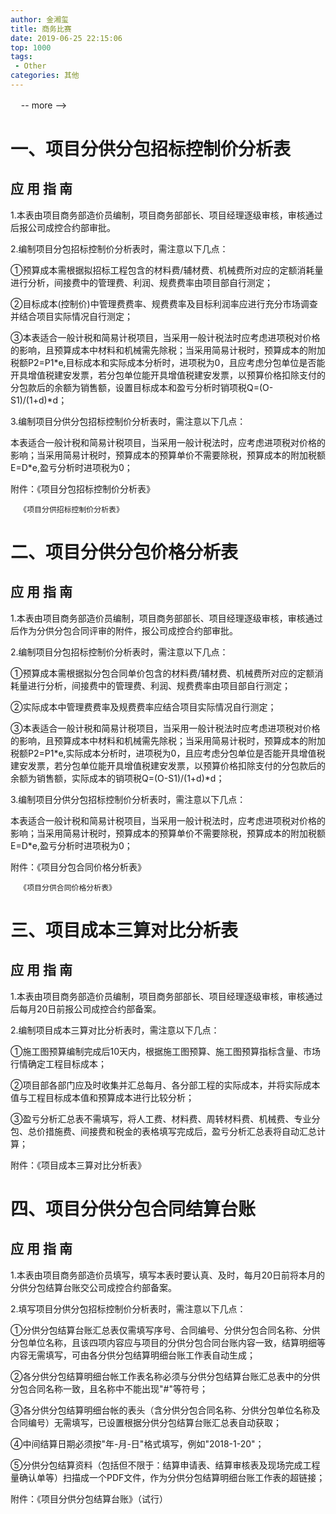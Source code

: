 ```yaml
---
author: 金湘玺
title: 商务比赛
date: 2019-06-25 22:15:06
top: 1000
tags: 
 - Other
categories: 其他
---
```


 ㅤ 
-- more -->

# 一、项目分供分包招标控制价分析表


## 应 用 指 南

1.本表由项目商务部造价员编制，项目商务部部长、项目经理逐级审核，审核通过后报公司成控合约部审批。

2.编制项目分包招标控制价分析表时，需注意以下几点：

①预算成本需根据拟招标工程包含的材料费/辅材费、机械费所对应的定额消耗量进行分析，间接费中的管理费、利润、规费费率由项目部自行测定；

②目标成本(控制价)中管理费费率、规费费率及目标利润率应进行充分市场调查并结合项目实际情况自行测定；

③本表适合一般计税和简易计税项目，当采用一般计税法时应考虑进项税对价格的影响，且预算成本中材料和机械需先除税；当采用简易计税时，预算成本的附加税额P2=P1\*e,目标成本和实际成本分析时，进项税为0，且应考虑分包单位是否能开具增值税建安发票，若分包单位能开具增值税建安发票，以预算价格扣除支付的分包款后的余额为销售额，设置目标成本和盈亏分析时销项税Q=(O-S1)/(1+d)\*d；

3.编制项目分供分包招标控制价分析表时，需注意以下几点：

本表适合一般计税和简易计税项目，当采用一般计税法时，应考虑进项税对价格的影响；当采用简易计税时，预算成本的预算单价不需要除税，预算成本的附加税额E=D\*e,盈亏分析时进项税为0；

附件：《项目分包招标控制价分析表》

      《项目分供招标控制价分析表》


# 二、项目分供分包价格分析表


## 应 用 指 南

1.本表由项目商务部造价员编制，项目商务部部长、项目经理逐级审核，审核通过后作为分供分包合同评审的附件，报公司成控合约部审批。

2.编制项目分包招标控制价分析表时，需注意以下几点：

①预算成本需根据拟分包合同单价包含的材料费/辅材费、机械费所对应的定额消耗量进行分析，间接费中的管理费、利润、规费费率由项目部自行测定；

②实际成本中管理费费率及规费费率应结合项目实际情况自行测定；

③本表适合一般计税和简易计税项目，当采用一般计税法时应考虑进项税对价格的影响，且预算成本中材料和机械需先除税；当采用简易计税时，预算成本的附加税额P2=P1\*e,实际成本分析时，进项税为0，且应考虑分包单位是否能开具增值税建安发票，若分包单位能开具增值税建安发票，以预算价格扣除支付的分包款后的余额为销售额，实际成本的销项税Q=(O-S1)/(1+d)\*d；

3.编制项目分供分包招标控制价分析表时，需注意以下几点：

本表适合一般计税和简易计税项目，当采用一般计税法时，应考虑进项税对价格的影响；当采用简易计税时，预算成本的预算单价不需要除税，预算成本的附加税额E=D\*e,盈亏分析时进项税为0；

附件：《项目分包合同价格分析表》

      《项目分供合同价格分析表》

# 三、项目成本三算对比分析表

## 应 用 指 南

1.本表由项目商务部造价员编制，项目商务部部长、项目经理逐级审核，审核通过后每月20日前报公司成控合约部备案。

2.编制项目成本三算对比分析表时，需注意以下几点：

①施工图预算编制完成后10天内，根据施工图预算、施工图预算指标含量、市场行情确定工程目标成本；

②项目部各部门应及时收集并汇总每月、各分部工程的实际成本，并将实际成本值与工程目标成本值和预算成本进行比较分析；

③盈亏分析汇总表不需填写，将人工费、材料费、周转材料费、机械费、专业分包、总价措施费、间接费和税金的表格填写完成后，盈亏分析汇总表将自动汇总计算；


附件：《项目成本三算对比分析表》


# 四、项目分供分包合同结算台账


## 应 用 指 南

1.本表由项目商务部造价员填写，填写本表时要认真、及时，每月20日前将本月的分供分包结算台账交公司成控合约部备案。

2.填写项目分供分包招标控制价分析表时，需注意以下几点：

①分供分包结算台账汇总表仅需填写序号、合同编号、分供分包合同名称、分供分包单位名称，且该四项内容应与项目的分供分包合同台账内容一致，结算明细等内容无需填写，可由各分供分包结算明细台账工作表自动生成；

②各分供分包结算明细台帐工作表名称必须与分供分包结算台账汇总表中的分供分包合同名称一致，且名称中不能出现&quot;#&quot;等符号；

③各分供分包结算明细台帐的表头（含分供分包合同名称、分供分包单位名称及合同编号）无需填写，已设置根据分供分包结算台账汇总表自动获取；

④中间结算日期必须按&quot;年-月-日&quot;格式填写，例如&quot;2018-1-20&quot;；

⑤分供分包结算资料（包括但不限于：结算申请表、结算审核表及现场完成工程量确认单等）扫描成一个PDF文件，作为分供分包结算明细台账工作表的超链接；

附件：《项目分供分包结算台账》（试行）

